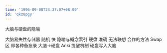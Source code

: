 ```yaml
---
time: '1996-09-08T23:37:07+08:00'
id: 'qkz8pgy'
---
```


大脑与硬盘的隐喻

大脑易失性存储器 随机 快 隐喻与概念索引
硬盘 准确 无法联想
合作的方法 Swap区 即各种备忘录 大脑→硬盘
Anki 提醒机制 硬盘写入大脑
